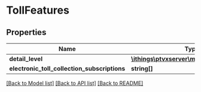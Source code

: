 # TollFeatures

## Properties
Name | Type | Description | Notes
------------ | ------------- | ------------- | -------------
**detail_level** | [**\ithings\ptvxserver\model\TollDetailLevel**](TollDetailLevel.md) |  | [optional] 
**electronic_toll_collection_subscriptions** | **string[]** |  | [optional] 

[[Back to Model list]](../../README.md#documentation-for-models) [[Back to API list]](../../README.md#documentation-for-api-endpoints) [[Back to README]](../../README.md)

